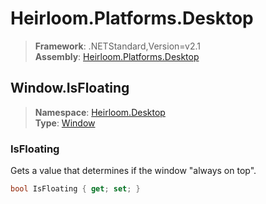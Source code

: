 # Heirloom.Platforms.Desktop

> **Framework**: .NETStandard,Version=v2.1  
> **Assembly**: [Heirloom.Platforms.Desktop][0]  

## Window.IsFloating

> **Namespace**: [Heirloom.Desktop][0]  
> **Type**: [Window][1]  

### IsFloating

Gets a value that determines if the window "always on top".

```cs
bool IsFloating { get; set; }
```

[0]: ../Heirloom.Platforms.Desktop.md
[1]: Heirloom.Desktop.Window.md
